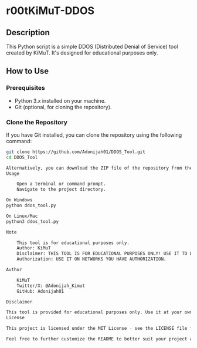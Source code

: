 # r00tKiMuT-DDOS

## Description

This Python script is a simple DDOS (Distributed Denial of Service) tool created by KiMuT. It's designed for educational purposes only.

## How to Use

### Prerequisites

- Python 3.x installed on your machine.
- Git (optional, for cloning the repository).

### Clone the Repository

If you have Git installed, you can clone the repository using the following command:

```bash
git clone https://github.com/Adonijah01/DDOS_Tool.git
cd DDOS_Tool

Alternatively, you can download the ZIP file of the repository from the GitHub page and extract it.
Usage

    Open a terminal or command prompt.
    Navigate to the project directory.

On Windows
python ddos_tool.py

On Linux/Mac
python3 ddos_tool.py

Note

    This tool is for educational purposes only.
    Author: KiMuT
    Disclaimer: THIS TOOL IS FOR EDUCATIONAL PURPOSES ONLY! USE IT TO LEARN NOT FOR UNETHICAL PURPOSES. I AM NOT RESPONSIBLE FOR ANY HARM IT MAY OCCUR ON USING THIS TOOL!!
    Authorization: USE IT ON NETWORKS YOU HAVE AUTHORIZATION.

Author

    KiMuT
    Twitter/X: @Adonijah_Kimut
    GitHub: Adonijah01

Disclaimer

This tool is provided for educational purposes only. Use it at your own risk. The author is not responsible for any misuse or damage caused by this script.
License

This project is licensed under the MIT License - see the LICENSE file for details.

Feel free to further customize the README to better suit your project and provide any additional information you think is necessary.

